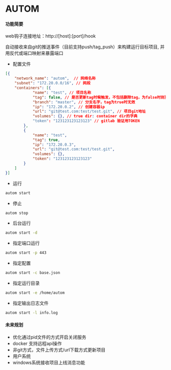 # AUTOM


#### 功能简要

web钩子连接地址：http://[host]:[port]/hook

自动接收来自git的推送事件（目前支持push/tag_push）来构建运行目标项目, 并用反代或端口映射来暴露端口

- 配置文件
```json
[{
    "network_name": "autom",  // 网络名称
    "subnet": "172.20.0.0/16", // 网段
    "containers": [{
            "name": "test", // 项目名称
            "tag": false, // 是否更新tag时候触发，不包括删除tag，为false时则更新分支时触发
            "branch": "master", // 分支名字，tag为true时无效
            "ip": "172.20.0.2", // 创建容器ip
            "url": "git@test.com:test/test.git", // 项目git地址
            "volumes": {}, // true dir: container dir的字典
            "token": "123123123123123" // gitlab 验证用TOKEN
        },
        {
            "name": "test",
            "tag": true,
            "ip": "172.20.0.3",
            "url": "git@test.com:test/test.git",
            "volumes": {},
            "token": "123123123123123"
        }
    ]
}]
```

- 运行

```sh
autom start
```

- 停止

```sh
autom stop
```

- 后台运行

```sh
autom start -d
```

- 指定端口运行

```sh
autom start -p 443
```

- 指定配置

```sh
autom start -c base.json
```

- 指定运行目录

```sh
autom start -e /home/autom
```

- 指定输出日志文件

```sh
autom start -l info.log
```


#### 未来规划

- 优化通过pid文件的方式开启关闭服务
- docker 支持远程api操作
- 非git方式，文件上传方式/url下载方式更新项目
- 用户系统
- windows系统接收项目上线消息功能